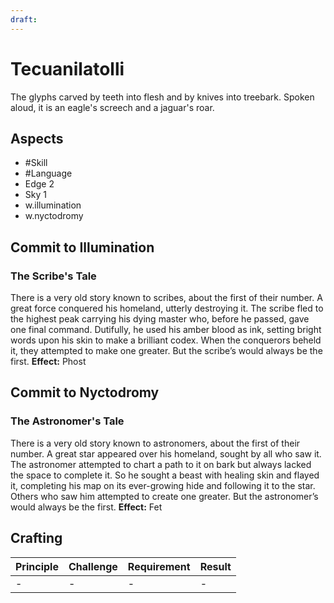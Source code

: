 ```yaml
---
draft:
---
```

# Tecuanilatolli
The glyphs carved by teeth into flesh and by knives into treebark. Spoken aloud, it is an eagle's screech and a jaguar's roar.
## Aspects
- #Skill
- #Language
- Edge 2
- Sky 1
- w.illumination
- w.nyctodromy
## Commit to Illumination
### The Scribe's Tale
There is a very old story known to scribes, about the first of their number. A great force conquered his homeland, utterly destroying it. The scribe fled to the highest peak carrying his dying master who, before he passed, gave one final command. Dutifully, he used his amber blood as ink, setting bright words upon his skin to make a brilliant codex. When the conquerors beheld it, they attempted to make one greater. But the scribe’s would always be the first.
**Effect:** Phost
## Commit to Nyctodromy
### The Astronomer's Tale
There is a very old story known to astronomers, about the first of their number. A great star appeared over his homeland, sought by all who saw it. The astronomer attempted to chart a path to it on bark but always lacked the space to complete it. So he sought a beast with healing skin and flayed it, completing his map on its ever-growing hide and following it to the star. Others who saw him attempted to create one greater. But the astronomer’s would always be the first.
**Effect:** Fet

## Crafting
| Principle | Challenge | Requirement | Result |
| --------- | --------- | ----------- | ------ |
| -         | -         | -           | -      |

